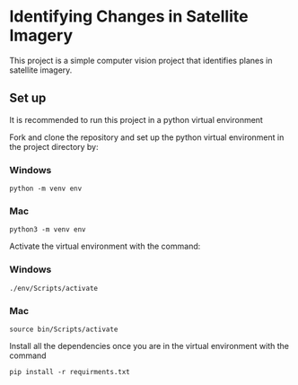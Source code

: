 # Identifying Changes in Satellite Imagery

This project is a simple computer vision project that identifies planes in satellite imagery.

## Set up

It is recommended to run this project in a python virtual environment

Fork and clone the repository and set up the python virtual environment in the project directory by:

### Windows

`python -m venv env`

### Mac

`python3 -m venv env`

Activate the virtual environment with the command:

### Windows

`./env/Scripts/activate`

### Mac

`source bin/Scripts/activate`

Install all the dependencies once you are in the virtual environment with the command

`pip install -r requirments.txt`


